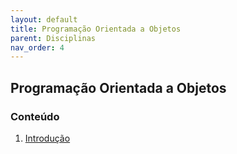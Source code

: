 ```yaml
---
layout: default
title: Programação Orientada a Objetos
parent: Disciplinas
nav_order: 4
---
```

## Programação Orientada a Objetos 

### Conteúdo
1. [Introdução](/content/poo/1-introducao.html)